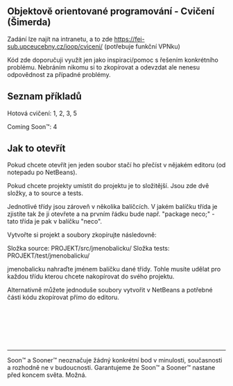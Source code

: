 <h2>Objektově orientované programování - Cvičení (Šimerda)</h2>

Zadání lze najít na intranetu, a to zde https://fei-sub.upceucebny.cz/ioop/cviceni/   (potřebuje funkční VPNku)

Kód zde doporučuji využít jen jako inspiraci/pomoc s řešením konkrétního problému. Nebráním nikomu si to zkopírovat a odevzdat ale nenesu odpovědnost za případné problémy.

<h2>Seznam příkladů</h2>

Hotová cvičení: 1, 2, 3, 5

Coming Soon™: 4

<h2>Jak to otevřít</h2>
Pokud chcete otevřít jen jeden soubor stačí ho přečíst v nějakém editoru (od notepadu po NetBeans).

Pokud chcete projekty umístit do projektu je to složitější. Jsou zde dvě složky, a to source a tests.

Jednotlivé třídy jsou zároveň v několika balíčcích. V jakém balíčku třída je zjistíte tak že ji otevřete a na prvním řádku bude např. "package neco;" - tato třída je pak v balíčku "neco".

Vytvořte si projekt a soubory zkopírujte následovně:

Složka source: PROJEKT/src/jmenobalicku/
Složka tests: PROJEKT/test/jmenobalicku/

jmenobalicku nahraďte jménem balíčku dané třídy. Tohle musíte udělat pro každou třídu kterou chcete nakopírovat do svého projektu.

Alternativně můžete jednoduše soubory vytvořit v NetBeans a potřebné části kódu zkopírovat přímo do editoru.



<br><br><br><br><br><hr>Soon™ a Sooner™ neoznačuje žádný konkrétní bod v minulosti, současnosti a rozhodně ne v budoucnosti. Garantujeme že Soon™ a Sooner™ nastane před koncem světa. Možná.</i>
